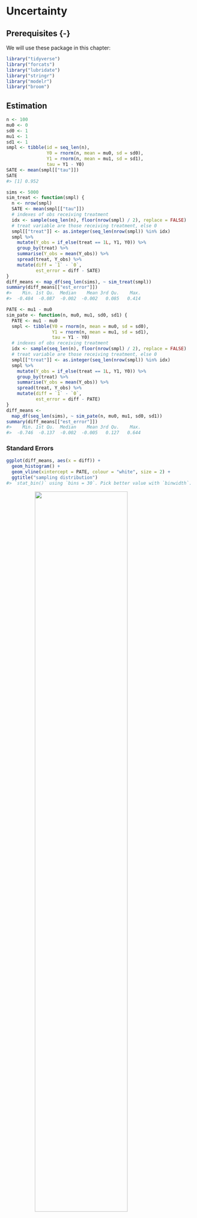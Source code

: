 
# Uncertainty


## Prerequisites {-}

We will use these package in this chapter:

```r
library("tidyverse")
library("forcats")
library("lubridate")
library("stringr")
library("modelr")
library("broom")
```


## Estimation


```r
n <- 100
mu0 <- 0
sd0 <- 1
mu1 <- 1
sd1 <- 1
smpl <- tibble(id = seq_len(n),
               Y0 = rnorm(n, mean = mu0, sd = sd0),
               Y1 = rnorm(n, mean = mu1, sd = sd1),
               tau = Y1 - Y0)
SATE <- mean(smpl[["tau"]])
SATE
#> [1] 0.952
```


```r
sims <- 5000
sim_treat <- function(smpl) {
  n <- nrow(smpl)
  SATE <- mean(smpl[["tau"]])
  # indexes of obs receiving treatment
  idx <- sample(seq_len(n), floor(nrow(smpl) / 2), replace = FALSE)
  # treat variable are those receiving treatment, else 0
  smpl[["treat"]] <- as.integer(seq_len(nrow(smpl)) %in% idx)
  smpl %>%
    mutate(Y_obs = if_else(treat == 1L, Y1, Y0)) %>%
    group_by(treat) %>%
    summarise(Y_obs = mean(Y_obs)) %>%
    spread(treat, Y_obs) %>%
    mutate(diff = `1` - `0`,
           est_error = diff - SATE)
}
diff_means <- map_df(seq_len(sims), ~ sim_treat(smpl))
summary(diff_means[["est_error"]])
#>    Min. 1st Qu.  Median    Mean 3rd Qu.    Max. 
#>  -0.484  -0.087  -0.002  -0.002   0.085   0.414
```


```r
PATE <- mu1 - mu0
sim_pate <- function(n, mu0, mu1, sd0, sd1) {
  PATE <- mu1 - mu0
  smpl <- tibble(Y0 = rnorm(n, mean = mu0, sd = sd0),
                 Y1 = rnorm(n, mean = mu1, sd = sd1),
                 tau = Y1 - Y0)
  # indexes of obs receiving treatment
  idx <- sample(seq_len(n), floor(nrow(smpl) / 2), replace = FALSE)
  # treat variable are those receiving treatment, else 0
  smpl[["treat"]] <- as.integer(seq_len(nrow(smpl)) %in% idx)
  smpl %>%
    mutate(Y_obs = if_else(treat == 1L, Y1, Y0)) %>%
    group_by(treat) %>%
    summarise(Y_obs = mean(Y_obs)) %>%
    spread(treat, Y_obs) %>%
    mutate(diff = `1` - `0`,
           est_error = diff - PATE)
}
diff_means <-
  map_df(seq_len(sims), ~ sim_pate(n, mu0, mu1, sd0, sd1))
summary(diff_means[["est_error"]])
#>    Min. 1st Qu.  Median    Mean 3rd Qu.    Max. 
#>  -0.746  -0.137  -0.002  -0.005   0.127   0.644
```


### Standard Errors


```r
ggplot(diff_means, aes(x = diff)) +
  geom_histogram() +
  geom_vline(xintercept = PATE, colour = "white", size = 2) +
  ggtitle("sampling distribution")
#> `stat_bin()` using `bins = 30`. Pick better value with `binwidth`.
```

<img src="uncertainty_files/figure-html/unnamed-chunk-6-1.png" width="70%" style="display: block; margin: auto;" />

```r
sim_pate_se <- function(n, mu0, mu1, sd0, sd1) {
  PATE <- mu1 - mu0
  smpl <- tibble(Y0 = rnorm(n, mean = mu0, sd = sd0),
                 Y1 = rnorm(n, mean = mu1, sd = sd1),
                 tau = Y1 - Y0)
  # indexes of obs receiving treatment
  idx <- sample(seq_len(n), floor(nrow(smpl) / 2), replace = FALSE)
  # treat variable are those receiving treatment, else 0
  smpl[["treat"]] <- as.integer(seq_len(nrow(smpl)) %in% idx)
  smpl %>%
    mutate(Y_obs = if_else(treat == 1L, Y1, Y0)) %>%
    group_by(treat) %>%
    summarise(mean = mean(Y_obs), var = var(Y_obs),
              nobs = n()) %>%
    summarise(diff_mean = diff(mean),
              se = sqrt(sum(var / nobs)),
              est_error = diff_mean - PATE)
}
diff_means <-
  map_df(seq_len(sims), ~ sim_pate_se(n, mu0, mu1, sd0, sd1))
```

```r
summary(diff_means[["se"]])
#>    Min. 1st Qu.  Median    Mean 3rd Qu.    Max. 
#>   0.149   0.190   0.200   0.200   0.209   0.252
```


### Confidence Intervals


```r
sim_binom_ci <- function(size, prob =  p) {
}
```


### Margin of Error and Sample Size Calculation in Polls

Write a function to calculate the sample size needed for a given proportion.

```r
moe_pop_prop <- function(MoE) {
  tibble(p = seq(from = 0.01, to = 0.99, by = 0.01),
         n = 1.96 ^ 2 * p * (1 - p) / MoE ^ 2,
         MoE = MoE)
}
moe_pop_prop(0.01)
#> # A tibble: 99 x 3
#>       p     n   MoE
#>   <dbl> <dbl> <dbl>
#> 1  0.01   380  0.01
#> 2  0.02   753  0.01
#> 3  0.03  1118  0.01
#> 4  0.04  1475  0.01
#> 5  0.05  1825  0.01
#> 6  0.06  2167  0.01
#> # ... with 93 more rows
```
Then use [map_df](https://www.rdocumentation.org/packages/purrr/topics/map_df) to call this function for different margins of error, and return the entire thing as a data frame with columns: `n`, `p`, and `MoE`.

```r
MoE <- c(0.01, 0.03, 0.05)
props <- map_df(MoE, moe_pop_prop)
```
Since its a data frame, its easy to plot with [ggplot](https://www.rdocumentation.org/packages/ggplot2/topics/ggplot):

```r
ggplot(props, aes(x = p, y = n, colour = factor(MoE))) +
  geom_line() +
  labs(colour = "margin of error",
       x = "population proportion",
       y = "sample size") +
  theme(legend.position = "bottom")
```

<img src="uncertainty_files/figure-html/unnamed-chunk-12-1.png" width="70%" style="display: block; margin: auto;" />
[read_csv](https://www.rdocumentation.org/packages/readr/topics/read_csv) already recognizes the date columns, so we don't need to convert them.
The 2008 election was on Nov 11, 2008, so we'll store that in a variable.

```r
ELECTION_DATE <- ymd(20081104)
```
Load the final vote shares,

```r
data("pres08", package = "qss")
```
and polling data

```r
data("polls08", package = "qss")
```
We need to add an additional column to the `polls08` data frame which contains
the number of days until the election:

```r
polls08 <- polls08 %>%
  mutate(DaysToElection = as.integer(ELECTION_DATE - middate))
```
For each state calculate the mean of the latest polls,

```r
poll_pred <-
  polls08 %>%
  group_by(state) %>%
  # latest polls in the state
  filter(DaysToElection == min(DaysToElection)) %>%
  # take mean of latest polls and convert from 0-100 to 0-1
  summarise(Obama = mean(Obama) / 100)
# Add confidence itervals
# sample size
sample_size <- 1000
# confidence level
alpha <- 0.05
poll_pred <-
  poll_pred %>%
  mutate(se = sqrt(Obama * (1 - Obama) / sample_size),
         ci_lwr = Obama + qnorm(alpha / 2) * se,
         ci_upr = Obama + qnorm(1 - alpha / 2) * se)
# Add actual outcome
poll_pred <-
  left_join(poll_pred,
            select(pres08, state, actual = Obama),
            by = "state") %>%
  mutate(actual = actual / 100,
         covers = (ci_lwr <= actual) & (actual <= ci_upr))
poll_pred
#> # A tibble: 51 x 7
#>   state Obama     se ci_lwr ci_upr actual covers
#>   <chr> <dbl>  <dbl>  <dbl>  <dbl>  <dbl>  <lgl>
#> 1    AK 0.390 0.0154  0.360  0.420   0.38   TRUE
#> 2    AL 0.360 0.0152  0.330  0.390   0.39  FALSE
#> 3    AR 0.440 0.0157  0.409  0.471   0.39  FALSE
#> 4    AZ 0.465 0.0158  0.434  0.496   0.45   TRUE
#> 5    CA 0.600 0.0155  0.570  0.630   0.61   TRUE
#> 6    CO 0.520 0.0158  0.489  0.551   0.54   TRUE
#> # ... with 45 more rows
```

In the plot, color the point ranges by whether they include the election day outcome.

```r
ggplot(poll_pred, aes(x = actual, y = Obama,
                      ymin = ci_lwr, ymax = ci_upr,
                      colour = covers)) +
  geom_abline(intercept = 0, slope = 1, colour = "white", size = 2) +
  geom_pointrange() +
  scale_y_continuous("Poll prediction", limits = c(0, 1)) +
  scale_x_continuous("Obama's vote share", limits = c(0, 1)) +
  scale_colour_discrete("CI includes result?") +
  coord_fixed() +
  theme(legend.position = "bottom")
```

<img src="uncertainty_files/figure-html/unnamed-chunk-17-1.png" width="70%" style="display: block; margin: auto;" />

Proportion of polls with confidence intervals that include the election outcome?

```r
poll_pred %>%
  summarise(mean(covers))
#> # A tibble: 1 x 1
#>   `mean(covers)`
#>            <dbl>
#> 1          0.588
```


```r
poll_pred <-
  poll_pred %>%
  # calc bias
  mutate(bias = Obama - actual) %>%
  # bias corrected prediction, se, and CI
  mutate(Obama_bc = Obama - mean(bias),
         se_bc = sqrt(Obama_bc * (1 - Obama_bc) / sample_size),
         ci_lwr_bc = Obama_bc + qnorm(alpha / 2) * se_bc,
         ci_upr_bc = Obama_bc + qnorm(1 - alpha / 2) * se_bc,
         covers_bc = (ci_lwr_bc <= actual) & (actual <= ci_upr_bc))
poll_pred %>%
  summarise(mean(covers_bc))
#> # A tibble: 1 x 1
#>   `mean(covers_bc)`
#>               <dbl>
#> 1             0.765
```


### Analysis of Randomized Controlled Trials

Load the `STAR` data from the **qss** package,

```r
data("STAR", package = "qss")
```
Add meaningful labels to the `classtype` variable:

```r
STAR <- STAR %>%
  mutate(classtype = factor(classtype,
                            labels = c("small class", "regular class",
                                       "regular class with aid")))
```
Summarize scores by classroom type:

```r
classtype_means <-
  STAR %>%
  group_by(classtype) %>%
  summarise(g4reading = mean(g4reading, na.rm = TRUE))
```
Plot the distribution of scores by classroom type:

```r
classtypes_used <- c("small class", "regular class")
ggplot(filter(STAR,
              classtype %in% classtypes_used,
              !is.na(g4reading)),
       aes(x = g4reading, y = ..density..)) +
  geom_histogram(binwidth = 20) +
  geom_vline(data = filter(classtype_means, classtype %in% classtypes_used),
             mapping = aes(xintercept = g4reading),
             colour = "white", size = 2) +
  facet_grid(classtype ~ .) +
  labs(x = "Fourth grade reading score", y = "Density")
```

<img src="uncertainty_files/figure-html/unnamed-chunk-23-1.png" width="70%" style="display: block; margin: auto;" />

```r
alpha <- 0.05
star_estimates <-
  STAR %>%
  filter(!is.na(g4reading)) %>%
  group_by(classtype) %>%
  summarise(n = n(),
            est = mean(g4reading),
            se = sd(g4reading) / sqrt(n)) %>%
  mutate(lwr = est + qnorm(alpha / 2) * se,
         upr = est + qnorm(1 - alpha / 2) * se)
star_estimates
#> # A tibble: 3 x 6
#>                classtype     n   est    se   lwr   upr
#>                   <fctr> <int> <dbl> <dbl> <dbl> <dbl>
#> 1            small class   726   723  1.91   720   727
#> 2          regular class   836   720  1.84   716   723
#> 3 regular class with aid   791   721  1.86   717   724
```

```r
star_estimates %>%
  filter(classtype %in% c("small class", "regular class")) %>%
  # ensure that it is ordered small then regular
  arrange(desc(classtype)) %>%
  summarise(
    se = sqrt(sum(se ^ 2)),
    est = diff(est)
  ) %>%
  mutate(ci_lwr = est + qnorm(alpha / 2) * se,
         ci_up = est + qnorm(1 - alpha / 2) * se)
#> # A tibble: 1 x 4
#>      se   est ci_lwr ci_up
#>   <dbl> <dbl>  <dbl> <dbl>
#> 1  2.65   3.5   -1.7   8.7
```
Use we could use [spread](https://www.rdocumentation.org/packages/tidyr/topics/spread) and [gather](https://www.rdocumentation.org/packages/tidyr/topics/gather):

```r
star_ate <-
  star_estimates %>%
  filter(classtype %in% c("small class", "regular class")) %>%
  mutate(classtype = fct_recode(factor(classtype),
                                "small" = "small class",
                                "regular" = "regular class")) %>%
  select(classtype, est, se) %>%
  gather(stat, value, -classtype) %>%
  unite(variable, stat, classtype)  %>%
  spread(variable, value) %>%
  mutate(ate_est = est_small - est_regular,
         ate_se = sqrt(se_small ^ 2 + se_regular ^ 2),
         ci_lwr = ate_est + qnorm(alpha / 2) * ate_se,
         ci_upr = ate_est + qnorm(1 - alpha / 2) * ate_se)
star_ate
#> # A tibble: 1 x 8
#>   est_regular est_small se_regular se_small ate_est ate_se ci_lwr ci_upr
#>         <dbl>     <dbl>      <dbl>    <dbl>   <dbl>  <dbl>  <dbl>  <dbl>
#> 1         720       723       1.84     1.91     3.5   2.65   -1.7    8.7
```


### Analysis Based on Student's t-Distribution

Use [filter](https://www.rdocumentation.org/packages/dplyr/topics/filter) to subset.

```r
t.test(filter(STAR, classtype == "small class")$g4reading,
       filter(STAR, classtype == "regular class")$g4reading)
#> 
#> 	Welch Two Sample t-test
#> 
#> data:  filter(STAR, classtype == "small class")$g4reading and filter(STAR, classtype == "regular class")$g4reading
#> t = 1, df = 2000, p-value = 0.2
#> alternative hypothesis: true difference in means is not equal to 0
#> 95 percent confidence interval:
#>  -1.70  8.71
#> sample estimates:
#> mean of x mean of y 
#>       723       720
```
The function [t.test](https://www.rdocumentation.org/packages/stat/topics/t.test) can also take a formula as its first parameter.

```r
t.test(g4reading ~ classtype,
       data = filter(STAR, classtype %in% c("small class", "regular class")))
#> 
#> 	Welch Two Sample t-test
#> 
#> data:  g4reading by classtype
#> t = 1, df = 2000, p-value = 0.2
#> alternative hypothesis: true difference in means is not equal to 0
#> 95 percent confidence interval:
#>  -1.70  8.71
#> sample estimates:
#>   mean in group small class mean in group regular class 
#>                         723                         720
```


## Hypothesis Testing


### Tea-Testing Experiment


```r
# Number of cups of tea
cups <- 4
# Number guessed correctly
k <- c(0, seq_len(cups))
true <-  tibble(correct = k * 2,
                n = choose(cups, k) * choose(cups, cups - k)) %>%
  mutate(prob = n / sum(n))
true
#> # A tibble: 5 x 3
#>   correct     n   prob
#>     <dbl> <dbl>  <dbl>
#> 1       0     1 0.0143
#> 2       2    16 0.2286
#> 3       4    36 0.5143
#> 4       6    16 0.2286
#> 5       8     1 0.0143
```

```r
sims <- 1000
guess <- tibble(guess = c("M", "T", "T", "M", "M", "T", "T", "M"))
randomize_tea <- function(df) {
  # randomize the order of teas
  assignment <- sample_frac(df, 1) %>%
    rename(actual = guess)
  bind_cols(df, assignment) %>%
    summarise(correct = sum(guess == actual))
}
approx <-
  map_df(seq_len(sims), ~ randomize_tea(guess)) %>%
  count(correct) %>%
  mutate(prob = n / sum(n))
left_join(select(approx, correct, prob_sim = prob),
          select(true, correct, prob_exact = prob),
          by = "correct") %>%
  mutate(diff = prob_sim - prob_exact)
#> # A tibble: 5 x 4
#>   correct prob_sim prob_exact      diff
#>     <dbl>    <dbl>      <dbl>     <dbl>
#> 1       0    0.020     0.0143  0.005714
#> 2       2    0.229     0.2286  0.000429
#> 3       4    0.492     0.5143 -0.022286
#> 4       6    0.246     0.2286  0.017429
#> 5       8    0.013     0.0143 -0.001286
```


### The General Framework

The test functions like [fisher.test](https://www.rdocumentation.org/packages/stat/topics/fisher.test) do not work particularly well with data frames, and expect vectors or matrices as input, so tidyverse functions are less directly applicable

```r
# all guesses correct
x <- tribble(~Guess, ~Truth, ~Number,
             "Milk", "Milk", 4L,
             "Milk", "Tea", 0L,
             "Tea", "Milk", 0L,
             "Tea", "Tea", 4L)
x
#> # A tibble: 4 x 3
#>   Guess Truth Number
#>   <chr> <chr>  <int>
#> 1  Milk  Milk      4
#> 2  Milk   Tea      0
#> 3   Tea  Milk      0
#> 4   Tea   Tea      4
# 6 correct guesses
y <- x %>%
  mutate(Number = c(3L, 1L, 1L, 3L))
y
#> # A tibble: 4 x 3
#>   Guess Truth Number
#>   <chr> <chr>  <int>
#> 1  Milk  Milk      3
#> 2  Milk   Tea      1
#> 3   Tea  Milk      1
#> 4   Tea   Tea      3
# Turn into a 2x2 table for fisher.test
select(spread(x, Truth, Number), -Guess)
#> # A tibble: 2 x 2
#>    Milk   Tea
#> * <int> <int>
#> 1     4     0
#> 2     0     4
# Use spread to make it a 2 x 2 table
fisher.test(select(spread(x, Truth, Number), -Guess),
            alternative = "greater")
#> 
#> 	Fisher's Exact Test for Count Data
#> 
#> data:  select(spread(x, Truth, Number), -Guess)
#> p-value = 0.01
#> alternative hypothesis: true odds ratio is greater than 1
#> 95 percent confidence interval:
#>    2 Inf
#> sample estimates:
#> odds ratio 
#>        Inf
fisher.test(select(spread(y, Truth, Number), -Guess))
#> 
#> 	Fisher's Exact Test for Count Data
#> 
#> data:  select(spread(y, Truth, Number), -Guess)
#> p-value = 0.5
#> alternative hypothesis: true odds ratio is not equal to 1
#> 95 percent confidence interval:
#>    0.212 621.934
#> sample estimates:
#> odds ratio 
#>       6.41
```


### One-Sample Tests


```r
n <- 1018
x.bar <- 550 / n
se <- sqrt(0.5 * 0.5 / n) # standard deviation of sampling distribution
# upper red area in the figure
upper <- pnorm(x.bar, mean = 0.5, sd = se, lower.tail = FALSE)
# lower red area in the figure; identical to the upper area
lower <- pnorm(0.5 - (x.bar - 0.5), mean = 0.5, sd = se)
# two side p value
upper + lower
#> [1] 0.0102
2 * upper
#> [1] 0.0102
# one sided p value
upper
#> [1] 0.00508
z.score <- (x.bar - 0.5) / se
z.score
#> [1] 2.57
pnorm(z.score, lower.tail = FALSE) # one-sided p-value
#> [1] 0.00508
2 * pnorm(z.score, lower.tail = FALSE) # two-sided p-value
#> [1] 0.0102
# 99% confidence interval contains 0.5
c(x.bar - qnorm(0.995) * se, x.bar + qnorm(0.995) * se)
#> [1] 0.500 0.581
# 95% confidence interval does not contain 0.5
c(x.bar - qnorm(0.975) * se, x.bar + qnorm(0.975) * se)
#> [1] 0.510 0.571
# no continuity correction to get the same p-value as above
prop.test(550, n = n, p = 0.5, correct = FALSE)
#> 
#> 	1-sample proportions test without continuity correction
#> 
#> data:  550 out of n, null probability 0.5
#> X-squared = 7, df = 1, p-value = 0.01
#> alternative hypothesis: true p is not equal to 0.5
#> 95 percent confidence interval:
#>  0.510 0.571
#> sample estimates:
#>    p 
#> 0.54
# with continuity correction
prop.test(550, n = n, p = 0.5)
#> 
#> 	1-sample proportions test with continuity correction
#> 
#> data:  550 out of n, null probability 0.5
#> X-squared = 6, df = 1, p-value = 0.01
#> alternative hypothesis: true p is not equal to 0.5
#> 95 percent confidence interval:
#>  0.509 0.571
#> sample estimates:
#>    p 
#> 0.54
prop.test(550, n = n, p = 0.5, conf.level = 0.99)
#> 
#> 	1-sample proportions test with continuity correction
#> 
#> data:  550 out of n, null probability 0.5
#> X-squared = 6, df = 1, p-value = 0.01
#> alternative hypothesis: true p is not equal to 0.5
#> 99 percent confidence interval:
#>  0.499 0.581
#> sample estimates:
#>    p 
#> 0.54
```


```r
# two-sided one-sample t-test
t.test(STAR$g4reading, mu = 710)
#> 
#> 	One Sample t-test
#> 
#> data:  STAR$g4reading
#> t = 10, df = 2000, p-value <2e-16
#> alternative hypothesis: true mean is not equal to 710
#> 95 percent confidence interval:
#>  719 723
#> sample estimates:
#> mean of x 
#>       721
```


### Two-sample tests

The ATE estimates are stored in a data frame, `star_ate`. Note that the [dplyr](https://cran.r-project.org/package=dplyr) function [transmute](https://www.rdocumentation.org/packages/dplyr/topics/transmute) is like `mutate`, but only returns the variables specified in the function.

```r
star_ate %>%
  transmute(p_value_1sided = pnorm(-abs(ate_est),
                                   mean = 0, sd = ate_se),
            p_value_2sided = 2 * pnorm(-abs(ate_est), mean = 0,
                                   sd = ate_se))
#> # A tibble: 1 x 2
#>   p_value_1sided p_value_2sided
#>            <dbl>          <dbl>
#> 1         0.0935          0.187
```


```r
t.test(g4reading ~ classtype,
  data = filter(STAR, classtype %in% c("small class", "regular class")))
#> 
#> 	Welch Two Sample t-test
#> 
#> data:  g4reading by classtype
#> t = 1, df = 2000, p-value = 0.2
#> alternative hypothesis: true difference in means is not equal to 0
#> 95 percent confidence interval:
#>  -1.70  8.71
#> sample estimates:
#>   mean in group small class mean in group regular class 
#>                         723                         720
```
or

```r
t.test(filter(STAR, classtype == "small class")$g4reading,
       filter(STAR, classtype == "regular class")$g4reading)
#> 
#> 	Welch Two Sample t-test
#> 
#> data:  filter(STAR, classtype == "small class")$g4reading and filter(STAR, classtype == "regular class")$g4reading
#> t = 1, df = 2000, p-value = 0.2
#> alternative hypothesis: true difference in means is not equal to 0
#> 95 percent confidence interval:
#>  -1.70  8.71
#> sample estimates:
#> mean of x mean of y 
#>       723       720
```


```r
data("resume", package = "qss")
x <- resume %>%
  count(race, call) %>%
  spread(call, n) %>%
  ungroup()
x
#> # A tibble: 2 x 3
#>    race   `0`   `1`
#> * <chr> <int> <int>
#> 1 black  2278   157
#> 2 white  2200   235
prop.test(as.matrix(select(x, -race)), alternative = "greater")
#> 
#> 	2-sample test for equality of proportions with continuity
#> 	correction
#> 
#> data:  as.matrix(select(x, -race))
#> X-squared = 20, df = 1, p-value = 2e-05
#> alternative hypothesis: greater
#> 95 percent confidence interval:
#>  0.0188 1.0000
#> sample estimates:
#> prop 1 prop 2 
#>  0.936  0.903
```


```r
# sample size
n0 <- sum(resume$race == "black")
n1 <- sum(resume$race == "white")
# sample proportions
p <- mean(resume$call) # overall
p0 <- mean(filter(resume, race == "black")$call)
p1 <- mean(filter(resume, race == "white")$call)
# point estimate
est <- p1 - p0
est
#> [1] 0.032
# standard error
se <- sqrt(p * (1 - p) * (1 / n0 + 1 / n1))
se
#> [1] 0.0078
# z statistic
zstat <- est / se
zstat
#> [1] 4.11
# one sided p value
pnorm(-abs(zstat))
#> [1] 1.99e-05
```
The only thing that changed is using [filter](https://www.rdocumentation.org/packages/dplyr/topics/filter) for selecting the groups.


### Power Analysis


```r
# set the parameters
n <- 250
p.star <- 0.48 # data generating process
p <- 0.5 # null value
alpha <- 0.05
# critical value
cr.value <- qnorm(1 - alpha / 2)
# standard errors under the hypothetical data generating process
se.star <- sqrt(p.star * (1 - p.star) / n)
# standard error under the null
se <- sqrt(p * (1 - p) / n)
# power
pnorm(p - cr.value * se, mean = p.star, sd = se.star) +
    pnorm(p + cr.value * se, mean = p.star, sd = se.star, lower.tail = FALSE)
# parameters
n1 <- 500
n0 <- 500
p1.star <- 0.05
p0.star <- 0.1
# overall call back rate as a weighted average
p <- (n1 * p1.star + n0 * p0.star) / (n1 + n0)
# standard error under the null
se <- sqrt(p * (1 - p) * (1 / n1 + 1 / n0))
# standard error under the hypothetical data generating process
se.star <- sqrt(p1.star * (1 - p1.star) / n1 + p0.star * (1 - p0.star) / n0)
pnorm(-cr.value * se, mean = p1.star - p0.star, sd = se.star) +
    pnorm(cr.value * se, mean = p1.star - p0.star, sd = se.star,
          lower.tail = FALSE)
power.prop.test(n = 500, p1 = 0.05, p2 = 0.1, sig.level = 0.05)
power.prop.test(p1 = 0.05, p2 = 0.1, sig.level = 0.05, power = 0.9)
power.t.test(n = 100, delta = 0.25, sd = 1, type = "one.sample")
power.t.test(power = 0.9, delta = 0.25, sd = 1, type = "one.sample")
power.t.test(delta = 0.25, sd = 1, type = "two.sample",
             alternative = "one.sided", power = 0.9)
```


## Linear Regression Model with Uncertainty


### Linear Regression as a Generative Model

Load the minimum wage date included with the **qss** package:

```r
data("minwage", package = "qss")
```

```r
minwage <- mutate(minwage,
                  fullPropBefore = fullBefore / (fullBefore + partBefore),
                  fullPropAfter = fullAfter / (fullAfter + partAfter),
                  NJ = as.integer(location == "PA"))
```

```r
fit_minwage <- lm(fullPropAfter ~ -1 + NJ + fullPropBefore +
                    wageBefore + chain, data = minwage)
fit_minwage
#> 
#> Call:
#> lm(formula = fullPropAfter ~ -1 + NJ + fullPropBefore + wageBefore + 
#>     chain, data = minwage)
#> 
#> Coefficients:
#>              NJ   fullPropBefore       wageBefore  chainburgerking  
#>         -0.0542           0.1688           0.0813          -0.0614  
#>        chainkfc        chainroys      chainwendys  
#>         -0.0966          -0.1522          -0.1659
fit_minwage1 <- lm(fullPropAfter ~ NJ + fullPropBefore +
                     wageBefore + chain, data = minwage)
fit_minwage1
#> 
#> Call:
#> lm(formula = fullPropAfter ~ NJ + fullPropBefore + wageBefore + 
#>     chain, data = minwage)
#> 
#> Coefficients:
#>    (Intercept)              NJ  fullPropBefore      wageBefore  
#>        -0.0614         -0.0542          0.1688          0.0813  
#>       chainkfc       chainroys     chainwendys  
#>        -0.0352         -0.0908         -0.1045
gather_predictions(slice(minwage, 1), fit_minwage, fit_minwage1) %>%
  select(model, pred)
#> # A tibble: 2 x 2
#>          model  pred
#>          <chr> <dbl>
#> 1  fit_minwage 0.271
#> 2 fit_minwage1 0.271
```


### Inference about coefficients

Use the [tidy](https://www.rdocumentation.org/packages/broom/topics/tidy) function to return the coefficients, including confidence intervals, as a data frame:

```r
data("women", package = "qss")
fit_women <- lm(water ~ reserved, data = women)
summary(fit_women)
#> 
#> Call:
#> lm(formula = water ~ reserved, data = women)
#> 
#> Residuals:
#>    Min     1Q Median     3Q    Max 
#> -23.99 -14.74  -7.86   2.26 316.01 
#> 
#> Coefficients:
#>             Estimate Std. Error t value Pr(>|t|)    
#> (Intercept)    14.74       2.29    6.45  4.2e-10 ***
#> reserved        9.25       3.95    2.34     0.02 *  
#> ---
#> Signif. codes:  0 '***' 0.001 '**' 0.01 '*' 0.05 '.' 0.1 ' ' 1
#> 
#> Residual standard error: 33.4 on 320 degrees of freedom
#> Multiple R-squared:  0.0169,	Adjusted R-squared:  0.0138 
#> F-statistic: 5.49 on 1 and 320 DF,  p-value: 0.0197
tidy(fit_women)
#>          term estimate std.error statistic  p.value
#> 1 (Intercept)    14.74      2.29      6.45 4.22e-10
#> 2    reserved     9.25      3.95      2.34 1.97e-02
```

You need to set `conf.int = TRUE` for [tidy](https://www.rdocumentation.org/packages/broom/topics/tidy.lm) to include the confidence interval:

```r
summary(fit_minwage)
#> 
#> Call:
#> lm(formula = fullPropAfter ~ -1 + NJ + fullPropBefore + wageBefore + 
#>     chain, data = minwage)
#> 
#> Residuals:
#>     Min      1Q  Median      3Q     Max 
#> -0.4862 -0.1813 -0.0281  0.1513  0.7509 
#> 
#> Coefficients:
#>                 Estimate Std. Error t value Pr(>|t|)   
#> NJ               -0.0542     0.0332   -1.63   0.1034   
#> fullPropBefore    0.1688     0.0566    2.98   0.0031 **
#> wageBefore        0.0813     0.0389    2.09   0.0374 * 
#> chainburgerking  -0.0614     0.1755   -0.35   0.7266   
#> chainkfc         -0.0966     0.1793   -0.54   0.5904   
#> chainroys        -0.1522     0.1832   -0.83   0.4066   
#> chainwendys      -0.1659     0.1853   -0.90   0.3711   
#> ---
#> Signif. codes:  0 '***' 0.001 '**' 0.01 '*' 0.05 '.' 0.1 ' ' 1
#> 
#> Residual standard error: 0.244 on 351 degrees of freedom
#> Multiple R-squared:  0.635,	Adjusted R-squared:  0.628 
#> F-statistic: 87.2 on 7 and 351 DF,  p-value: <2e-16
tidy(fit_minwage, conf.int = TRUE)
#>              term estimate std.error statistic p.value conf.low conf.high
#> 1              NJ  -0.0542    0.0332    -1.633 0.10343 -0.11953    0.0111
#> 2  fullPropBefore   0.1688    0.0566     2.981 0.00307  0.05744    0.2801
#> 3      wageBefore   0.0813    0.0389     2.090 0.03737  0.00478    0.1579
#> 4 chainburgerking  -0.0614    0.1755    -0.350 0.72657 -0.40648    0.2837
#> 5        chainkfc  -0.0966    0.1793    -0.539 0.59044 -0.44919    0.2560
#> 6       chainroys  -0.1522    0.1832    -0.831 0.40664 -0.51238    0.2080
#> 7     chainwendys  -0.1659    0.1853    -0.895 0.37115 -0.53031    0.1985
```


### Inference about predictions


```r
data("MPs", package = "qss")
MPs_labour <- filter(MPs, party == "labour")
MPs_tory <- filter(MPs, party == "tory")
labour_fit1 <- lm(ln.net ~ margin, data = filter(MPs_labour, margin < 0))
labour_fit2 <- lm(ln.net ~ margin, data = filter(MPs_labour, margin > 0))
tory_fit1 <- lm(ln.net ~ margin, data = filter(MPs_tory, margin < 0))
tory_fit2 <- lm(ln.net ~ margin, data = filter(MPs_tory, margin > 0))
```
Predictions at the threshold.
The [broom](https://cran.r-project.org/package=broom) function [augment](https://www.rdocumentation.org/packages/broom/topics/augment) will return prediction fitted values and standard errors for each value, but not the confidence intervals themselves (we'd have to multiply the correct t-distribution with degrees of freedom.)
So instead, we'll directly use the [predict](https://www.rdocumentation.org/packages/stats/topics/predict.lm) function:

```r
tory_y0 <-
  predict(tory_fit1, interval = "confidence",
          newdata = tibble(margin = 0)) %>% as_tibble()
tory_y0
#> # A tibble: 1 x 3
#>     fit   lwr   upr
#>   <dbl> <dbl> <dbl>
#> 1  12.5  12.1    13
tory_y1 <-
  predict(tory_fit2, interval = "confidence",
          newdata = tibble(margin = 0)) %>% as_tibble()
tory_y1
#> # A tibble: 1 x 3
#>     fit   lwr   upr
#>   <dbl> <dbl> <dbl>
#> 1  13.2  12.8  13.6
```
Alternatively, using `augment` (and assuming a normal distribution since the number of observations is so large its not worth worrying about the t-distribution):

```r
tory_y0 <-
  augment(tory_fit1, newdata = tibble(margin = 0)) %>%
  mutate(lwr = .fitted + qnorm(0.025) * .se.fit,
         upr = .fitted + qnorm(0.975) * .se.fit)
tory_y0
#>   margin .fitted .se.fit  lwr upr
#> 1      0    12.5   0.214 12.1  13
tory_y1 <-
  augment(tory_fit2, newdata = tibble(margin = 0)) %>%
  mutate(lwr = .fitted + qnorm(0.025) * .se.fit,
         upr = .fitted + qnorm(0.975) * .se.fit)
tory_y1
#>   margin .fitted .se.fit  lwr  upr
#> 1      0    13.2   0.192 12.8 13.6
```


```r
y1_range <- data_grid(filter(MPs_tory, margin <= 0), margin)
tory_y0 <- augment(tory_fit1, newdata = y1_range)
y2_range <- data_grid(filter(MPs_tory, margin >= 0), margin)
tory_y1 <- augment(tory_fit2, newdata = y2_range)
```


```r
ggplot() +
  geom_ref_line(v = 0) +
  geom_point(aes(y = ln.net, x = margin), data = MPs_tory) +
  # plot losers
  geom_ribbon(aes(x = margin,
                  ymin = .fitted + qnorm(0.025) * .se.fit,
                  ymax = .fitted + qnorm(0.975) * .se.fit),
              data = tory_y0, alpha = 0.3) +
  geom_line(aes(x = margin, y = .fitted), data = tory_y0) +
  # plot winners
  geom_ribbon(aes(x = margin,
                  ymin = .fitted + qnorm(0.025) * .se.fit,
                  ymax = .fitted + qnorm(0.975) * .se.fit),
              data = tory_y1, alpha = 0.3) +
  geom_line(aes(x = margin, y = .fitted), data = tory_y1) +
  labs(x = "Margin of vitory", y = "log net wealth")
```

<img src="uncertainty_files/figure-html/unnamed-chunk-49-1.png" width="70%" style="display: block; margin: auto;" />

```r
tory_y1 <- augment(tory_fit1, newdata = tibble(margin = 0))
tory_y1
#>   margin .fitted .se.fit
#> 1      0    12.5   0.214
tory_y0 <- augment(tory_fit2, newdata = tibble(margin = 0))
tory_y0
#>   margin .fitted .se.fit
#> 1      0    13.2   0.192
summary(tory_fit1)
#> 
#> Call:
#> lm(formula = ln.net ~ margin, data = filter(MPs_tory, margin < 
#>     0))
#> 
#> Residuals:
#>    Min     1Q Median     3Q    Max 
#> -5.320 -0.472 -0.035  0.663  3.580 
#> 
#> Coefficients:
#>             Estimate Std. Error t value Pr(>|t|)    
#> (Intercept)   12.538      0.214   58.54   <2e-16 ***
#> margin         1.491      1.291    1.15     0.25    
#> ---
#> Signif. codes:  0 '***' 0.001 '**' 0.01 '*' 0.05 '.' 0.1 ' ' 1
#> 
#> Residual standard error: 1.43 on 119 degrees of freedom
#> Multiple R-squared:  0.0111,	Adjusted R-squared:  0.00277 
#> F-statistic: 1.33 on 1 and 119 DF,  p-value: 0.251
summary(tory_fit2)
#> 
#> Call:
#> lm(formula = ln.net ~ margin, data = filter(MPs_tory, margin > 
#>     0))
#> 
#> Residuals:
#>    Min     1Q Median     3Q    Max 
#> -3.858 -0.877  0.001  0.830  3.126 
#> 
#> Coefficients:
#>             Estimate Std. Error t value Pr(>|t|)    
#> (Intercept)   13.188      0.192   68.69   <2e-16 ***
#> margin        -0.728      1.982   -0.37     0.71    
#> ---
#> Signif. codes:  0 '***' 0.001 '**' 0.01 '*' 0.05 '.' 0.1 ' ' 1
#> 
#> Residual standard error: 1.29 on 100 degrees of freedom
#> Multiple R-squared:  0.00135,	Adjusted R-squared:  -0.00864 
#> F-statistic: 0.135 on 1 and 100 DF,  p-value: 0.714
```
Since we aren't doing anything more with these values, there isn't much benefit in keeping them in data frames.
I just adjust the names to be consistent with earlier code.

```r
# standard error
se_diff <- sqrt(tory_y0$.se.fit ^ 2 + tory_y1$.se.fit ^ 2)
se_diff
#> [1] 0.288
# point estimate
diff_est <- tory_y1$.fitted - tory_y0$.fitted
diff_est
#> [1] -0.65
# confidence interval
CI <- c(diff_est - se_diff * qnorm(0.975),
        diff_est + se_diff * qnorm(0.975))
CI
#> [1] -1.2134 -0.0859
# hypothesis test
z.score <- diff_est / se_diff
# two sided p value
p.value <- 2 * pnorm(abs(z.score), lower.tail = FALSE)
p.value
#> [1] 0.0239
```
